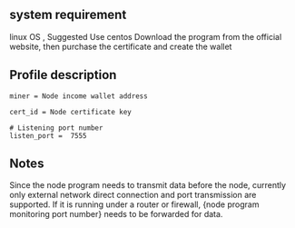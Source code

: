 ## system requirement
linux OS , Suggested Use centos 
Download the program from the official website, then purchase the certificate and create the wallet


## Profile description
```
miner = Node income wallet address

cert_id = Node certificate key 

# Listening port number
listen_port =  7555

```


## Notes

Since the node program needs to transmit data before the node, currently only external network direct connection and port transmission are supported. 
If it is running under a router or firewall, {node program monitoring port number} needs to be forwarded for data.
